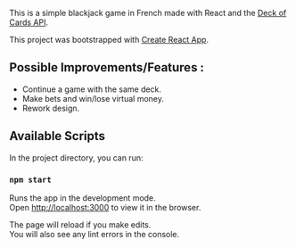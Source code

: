This is a simple blackjack game in French made with React and the [Deck of Cards API](https://deckofcardsapi.com/).

This project was bootstrapped with [Create React App](https://github.com/facebook/create-react-app).

## Possible Improvements/Features :

* Continue a game with the same deck.
* Make bets and win/lose virtual money.
* Rework design.

## Available Scripts

In the project directory, you can run:

### `npm start`

Runs the app in the development mode.<br />
Open [http://localhost:3000](http://localhost:3000) to view it in the browser.

The page will reload if you make edits.<br />
You will also see any lint errors in the console.
